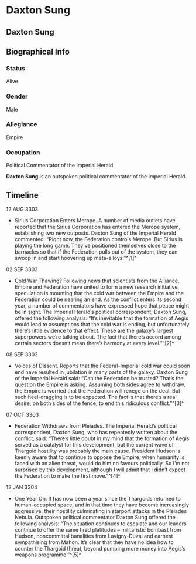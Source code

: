 # Daxton Sung
## Daxton Sung

		

## Biographical Info

### Status

Alive

### Gender

Male

### Allegiance

Empire

### Occupation

Political Commentator of the Imperial Herald

**Daxton Sung** is an outspoken political commentator of the Imperial Herald. 

## Timeline

12 AUG 3303

- Sirius Corporation Enters Merope. A number of media outlets have reported that the Sirius Corporation has entered the Merope system, establishing two new outposts. Daxton Sung of the Imperial Herald commented: “Right now, the Federation controls Merope. But Sirius is playing the long game. They’ve positioned themselves close to the barnacles so that if the Federation pulls out of the system, they can swoop in and start hoovering up meta-alloys.”^[1]^

02 SEP 3303

- Cold War Thawing? Following news that scientists from the Alliance, Empire and Federation have united to form a new research initiative, speculation is mounting that the cold war between the Empire and the Federation could be nearing an end. As the conflict enters its second year, a number of commentators have expressed hope that peace might be in sight. The Imperial Herald’s political correspondent, Daxton Sung, offered the following analysis: “It’s inevitable that the formation of Aegis would lead to assumptions that the cold war is ending, but unfortunately there’s little evidence to that effect. These are the galaxy’s largest superpowers we’re talking about. The fact that there’s accord among certain sectors doesn’t mean there’s harmony at every level.”^[2]^

08 SEP 3303

- Voices of Dissent. Reports that the Federal–Imperial cold war could soon end have resulted in jubilation in many parts of the galaxy. Daxton Sung of the Imperial Herald said: “Can the Federation be trusted? That’s the question the Empire is asking. Assuming both sides agree to withdraw, the Empire is worried that the Federation will renege on the deal. But such heel-dragging is to be expected. The fact is that there’s a real desire, on both sides of the fence, to end this ridiculous conflict.”^[3]^

07 OCT 3303

- Federation Withdraws from Pleiades. The Imperial Herald’s political correspondent, Daxton Sung, who has repeatedly written about the conflict, said: “There’s little doubt in my mind that the formation of Aegis served as a catalyst for this development, but the current wave of Thargoid hostility was probably the main cause. President Hudson is keenly aware that to continue to oppose the Empire, when humanity is faced with an alien threat, would do him no favours politically. So I’m not surprised by this development, although I will admit that I didn’t expect the Federation to make the first move.”^[4]^

12 JAN 3304

- One Year On. It has now been a year since the Thargoids returned to human-occupied space, and in that time they have become increasingly aggressive, their hostility culminating in starport attacks in the Pleiades Nebula. Outspoken political commentator Daxton Sung offered the following analysis: “The situation continues to escalate and our leaders continue to offer the same tired platitudes – militaristic bombast from Hudson, noncommittal banalities from Lavigny-Duval and earnest sympathising from Mahon. It’s clear that they have no idea how to counter the Thargoid threat, beyond pumping more money into Aegis’s weapons programme.”^[5]^